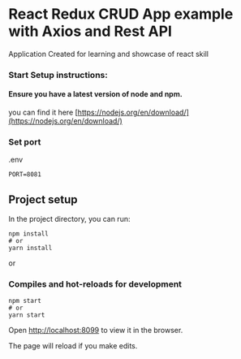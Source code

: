 # React Redux CRUD App example with Axios and Rest API

Application Created for learning and showcase of react skill 




### Start Setup instructions:

#### Ensure you have a latest version of node and npm.

you can find it here [https://nodejs.org/en/download/](https://nodejs.org/en/download/)


### Set port
.env
```
PORT=8081
```

## Project setup

In the project directory, you can run:

```
npm install
# or
yarn install
```

or

### Compiles and hot-reloads for development

```
npm start
# or
yarn start
```

Open [http://localhost:8099](http://localhost:8099) to view it in the browser.

The page will reload if you make edits.
